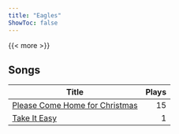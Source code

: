 ```yaml
---
title: "Eagles"
ShowToc: false
---
```


{{< more >}}

## Songs
Title | Plays 
----- | -----: 
[Please Come Home for Christmas](/songs/please-come-home-for-christmas) | 15
[Take It Easy](/songs/take-it-easy) | 1

